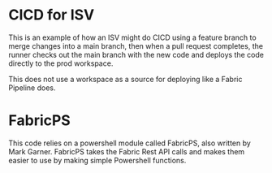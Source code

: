 # CICD for ISV
This is an example of how an ISV might do CICD using a feature branch to merge changes into a main branch, then when a pull request completes, the runner checks out the main branch with the new code and deploys the code directly to the prod workspace.

This does not use a workspace as a source for deploying like a Fabric Pipeline does.

# FabricPS
This code relies on a powershell module called FabricPS, also written by Mark Garner.
FabricPS takes the Fabric Rest API calls and makes them easier to use by making simple Powershell functions.